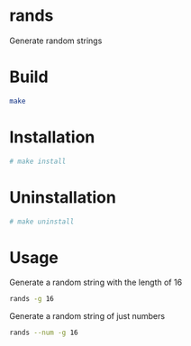 # rands

Generate random strings

# Build
```bash
make
```

# Installation

```bash
# make install
```

# Uninstallation

```bash
# make uninstall
```

# Usage
Generate a random string with the length of 16
```bash
rands -g 16
```

Generate a random string of just numbers
```bash
rands --num -g 16
```

